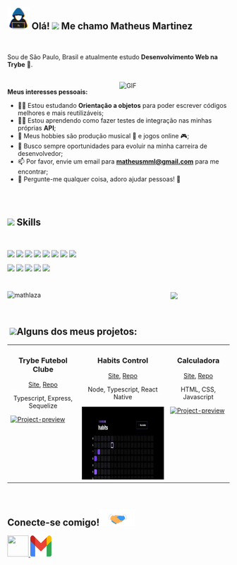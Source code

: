 ## <picture><img src = "https://github.com/0xAbdulKhalid/0xAbdulKhalid/raw/main/assets/mdImages/about_me.gif" width = 50px></picture> Olá! <img src="https://media.giphy.com/media/hvRJCLFzcasrR4ia7z/giphy.gif" width="25"> Me chamo **Matheus Martinez**

<br>

Sou de São Paulo, Brasil e atualmente estudo **Desenvolvimento Web na Trybe** 🚀.

<br />

  <img align="right" alt="GIF" src="https://media1.giphy.com/media/R03zWv5p1oNSQd91EP/giphy.gif?cid=ecf05e474xsvafr63i29dv3s0obwd1dhyfg4xfu0xsrlgq0c&rid=giphy.gif&ct=g" width="250px" />

**Meus interesses pessoais:**
- 👨‍💻 Estou estudando **Orientação a objetos** para poder escrever códigos melhores e mais reutilizáveis;
- 👨‍🎓 Estou aprendendo como fazer testes de integração nas minhas próprias **API**; 
- 🧗 Meus hobbies são produção musical 🎻 e jogos online 🎮;
- 💼 Busco sempre oportunidades para evoluir na minha carreira de desenvolvedor;
- 📫 Por favor, envie um email para **matheusmml@gmail.com** para me encontrar;
- 💬 Pergunte-me qualquer coisa, adoro ajudar pessoas! 💙
<!-- - 📝 Veja meu Curriculum Vitae <a href="https://gitconnected.com/johnatas-henrique/resume" target="_blank">clicando aqui</a> para mais informações. -->

<br />
<br />

## <img src="https://media2.giphy.com/media/QssGEmpkyEOhBCb7e1/giphy.gif?cid=ecf05e47a0n3gi1bfqntqmob8g9aid1oyj2wr3ds3mg700bl&rid=giphy.gif" width ="25"><b> Skills</b>
<!-- <p align="left">
  <img src="https://raw.githubusercontent.com/mathlaza/mathlaza/main/devimages/git-original-wordmark.svg" width="40" height="40"/> 
  <img src="https://raw.githubusercontent.com/devicons/devicon/master/icons/html5/html5-original-wordmark.svg" alt="html5" width="40" height="40"/> 
  <img src="https://raw.githubusercontent.com/devicons/devicon/master/icons/css3/css3-original-wordmark.svg" alt="css3" width="40" height="40"/> 
  <img src="https://raw.githubusercontent.com/devicons/devicon/master/icons/javascript/javascript-original.svg" alt="javascript" width="40" height="40"/> 
  <img src="https://www.learnstorybook.com/intro-to-storybook/logo-jest.png" alt="jest" width="40" height="40" />
  <img src="https://cdn.jsdelivr.net/gh/devicons/devicon/icons/mocha/mocha-plain.svg" alt="mocha" width="40" height="40"/> 
  <img src="https://raw.githubusercontent.com/mathlaza/mathlaza/main/devimages/react-original-wordmark.svg" alt="react" width="40" height="40"/>
  <img src="https://raw.githubusercontent.com/devicons/devicon/master/icons/redux/redux-original.svg" alt="redux" width="40" height="40"/> 
  <img src="https://icongr.am/devicon/docker-original.svg?size=147&color=currentColor" alt="git" width="40" height="40"/>
  <img src="https://raw.githubusercontent.com/mathlaza/mathlaza/main/devimages/mysql-original-wordmark.svg" alt="mysql" width="40" height="40"/>
  <img src="https://raw.githubusercontent.com/mathlaza/mathlaza/main/devimages/nodejs.svg" alt="nodejs" width="40" height="40"/>
  <img src="https://raw.githubusercontent.com/devicons/devicon/master/icons/express/express-original-wordmark.svg" alt="express" width="40" height="40"/>
</p> -->

<div align="left" style="display: inline"><br>
  <p>
    <img src="https://img.shields.io/badge/GNU%20Bash-4EAA25?style=for-the-badge&logo=GNU%20Bash&logoColor=white" width="100" align="center" />
    <img src="https://img.shields.io/badge/GIT-E44C30?style=for-the-badge&logo=git&logoColor=white" width="70" align="center" /> 
    <img src="https://img.shields.io/badge/HTML5-E34F26?style=for-the-badge&logo=html5&logoColor=white" width="100" align="center" /> 
    <img src="https://img.shields.io/badge/CSS3-1572B6?style=for-the-badge&logo=css3&logoColor=white" width="80" align="center" /> 
    <img src="https://img.shields.io/badge/JavaScript-323330?style=for-the-badge&logo=javascript&logoColor=F7DF1E" width="130" align="center" />
    <img src="https://img.shields.io/badge/Jest-C21325?style=for-the-badge&logo=jest&logoColor=white" width="70" align="center" />
    <img src="https://img.shields.io/badge/React-20232A?style=for-the-badge&logo=react&logoColor=61DAFB" width="90" align="center" />
    <img src="https://img.shields.io/badge/Redux-593D88?style=for-the-badge&logo=redux&logoColor=white" width="90" align="center" />
  </p>
  <p>
    <img src="https://img.shields.io/badge/Docker-2CA5E0?style=for-the-badge&logo=docker&logoColor=white" width="95" align="center" />  
    <img src="https://img.shields.io/badge/MySQL-005C84?style=for-the-badge&logo=mysql&logoColor=white" width="90" align="center" />
    <img src="https://img.shields.io/badge/Node.js-339933?style=for-the-badge&logo=nodedotjs&logoColor=white" width="105"/ align="center" />
    <img src="https://img.shields.io/badge/Express.js-000000?style=for-the-badge&logo=express&logoColor=white" width="125"/ align="center" />
    <img src="https://img.shields.io/badge/Mocha-8D6748?style=for-the-badge&logo=Mocha&logoColor=white" width="90"/ align="center" /> 
<!--     <img src="https://img.shields.io/badge/TypeScript-007ACC?style=for-the-badge&logo=typescript&logoColor=white" width="120"/ align="center" /> -->
  </p> 
</div>

<br />

<p>
   <img align="left" src="https://github-readme-stats-sigma-five.vercel.app/api?username=mathlaza&theme=radical&show_icons=true" alt="mathlaza" width="370" />
  
  <img align="center" src="https://github-readme-stats-sigma-five.vercel.app/api/top-langs/?username=mathlaza&layout=compact&theme=radical" width="310" />
</p>

<br />


## <img src="https://media3.giphy.com/media/Lka9lcOAdjgcqyTnJt/giphy.gif?cid=790b761109bb4da2a24c01c26ce13e3e3c1e5356c19d587f&rid=giphy.gif&ct=s" width="55" style="padding-left: 5px"><b>Alguns dos meus projetos:</b>



<table>
  <tr> 
    <td valign="top">
      <h3 align="center">Trybe Futebol Clube</h3>
      <p align="center">
        <a href="https://blessed-trousers-production.up.railway.app/">Site</a>,
        <a href="https://github.com/mathlaza/backEnd-Trybe-Futebol-Clube">Repo</a>
      </p>
      <p align="center">Typescript, Express, Sequelize</p>
      <a href="https://github.com/mathlaza/backEnd-Trybe-Futebol-Clube">
        <img width="270px" height="165px" src="./devimages/TFC.gif" alt="Project-preview"/>
      </a>
    </td>
    <td valign="top">
      <h3 align="center">Habits Control</h3>
      <p align="center">
        <a href="https://rock-seat-nlw-habits-app.vercel.app/">Site</a>,
        <a href="https://github.com/mathlaza/RockSeat_NLW_Habits_App">Repo</a>
      </p>
      <p align="center">Node, Typescript, React Native</p>
      <a href="https://github.com/mathlaza/RockSeat_NLW_Habits_App">
        <img width="270px" height="165px" src="./devimages/habits2.gif" alt="Project-preview"/>
      </a>
    </td>
    <td valign="top">
      <h3 align="center">Calculadora</h3>
      <p align="center">
        <a href="https://calculadora-delta-two.vercel.app/">Site</a>,
        <a href="https://github.com/mathlaza/calculadora">Repo</a>
      </p>
      <p align="center">HTML, CSS, Javascript</p>
      <a href="https://github.com/mathlaza/calculadora">
        <img width="270px" height="165px" src="./devimages/calc.gif" alt="Project-preview"/>
      </a>
    </td>
  </tr>
</table>

<br />
<!-- <br /> -->

## <b> Conecte-se comigo!</b><img src="https://github.com/0xAbdulKhalid/0xAbdulKhalid/raw/main/assets/mdImages/handshake.gif" width ="80">

<a href="https://www.linkedin.com/in/mathlaza/" target="_blank">
  <img src="https://i.ibb.co/Kx2GSrT/linkedin.png" width="48px" height="48px">
</a>
<a href="mailto:matheusmml@gmail.com" target="_blank">
  <img src="https://raw.githubusercontent.com/mathlaza/mathlaza/main/devimages/gmail-icon.svg" width="48px" height="48px">
</a>
